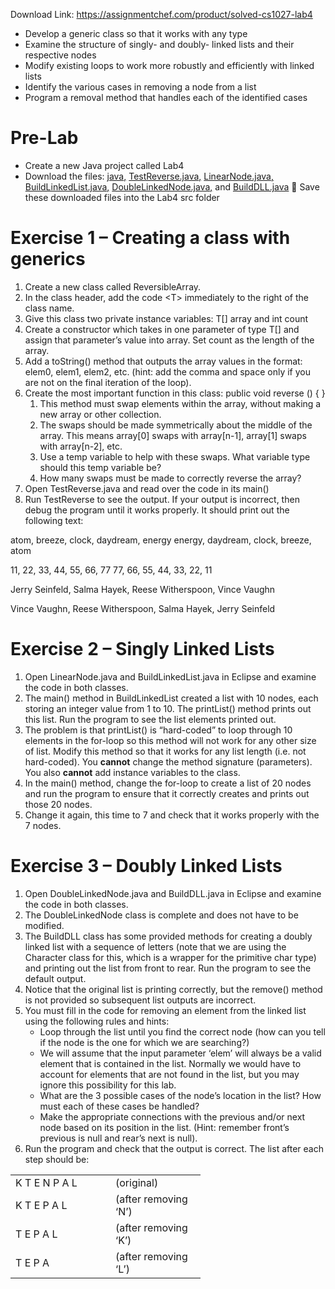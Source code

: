 Download Link: https://assignmentchef.com/product/solved-cs1027-lab4
<br>
<ul>

 <li>Develop a generic class so that it works with any type</li>

 <li>Examine the structure of singly- and doubly- linked lists and their respective nodes</li>

 <li>Modify existing loops to work more robustly and efficiently with linked lists</li>

 <li>Identify the various cases in removing a node from a list</li>

 <li>Program a removal method that handles each of the identified cases</li>

</ul>

<h1>Pre-Lab</h1>

<ul>

 <li>Create a new Java project called Lab4</li>

 <li>Download the files: <a href="https://www.csd.uwo.ca/courses/CS1027a/labs/lab04/Person.java">java</a><a href="https://www.csd.uwo.ca/courses/CS1027a/labs/lab04/Person.java">,</a> <a href="https://www.csd.uwo.ca/courses/CS1027a/labs/lab04/TestReverse.java">TestReverse.java</a><a href="https://www.csd.uwo.ca/courses/CS1027a/labs/lab04/TestReverse.java">,</a> <a href="https://www.csd.uwo.ca/courses/CS1027a/labs/lab04/LinearNode.java">LinearNode.java</a><a href="https://www.csd.uwo.ca/courses/CS1027a/labs/lab04/LinearNode.java">,</a> <a href="https://www.csd.uwo.ca/courses/CS1027a/labs/lab04/BuildLinkedList.java">BuildLinkedList.java</a><a href="https://www.csd.uwo.ca/courses/CS1027a/labs/lab04/BuildLinkedList.java">,</a> <a href="https://www.csd.uwo.ca/courses/CS1027a/labs/lab04/DoubleLinkedNode.java">DoubleLinkedNode.java</a><a href="https://www.csd.uwo.ca/courses/CS1027a/labs/lab04/DoubleLinkedNode.java">,</a> and <a href="https://www.csd.uwo.ca/courses/CS1027a/labs/lab04/BuildDLL.java">BuildDLL.java</a>  Save these downloaded files into the Lab4 src folder</li>

</ul>

<h1>Exercise 1 – Creating a class with generics</h1>

<ol>

 <li>Create a new class called ReversibleArray.</li>

 <li>In the class header, add the code &lt;T&gt; immediately to the right of the class name.</li>

 <li>Give this class two private instance variables: T[] array and int count</li>

 <li>Create a constructor which takes in one parameter of type T[] and assign that parameter’s value into array. Set count as the length of the array.</li>

 <li>Add a toString() method that outputs the array values in the format: elem0, elem1, elem2, etc. (hint: add the comma and space only if you are not on the final iteration of the loop).</li>

 <li>Create the most important function in this class: public void reverse () { }

  <ol>

   <li>This method must swap elements within the array, without making a new array or other collection.</li>

   <li>The swaps should be made symmetrically about the middle of the array. This means array[0] swaps with array[n-1], array[1] swaps with array[n-2], etc.</li>

   <li>Use a temp variable to help with these swaps. What variable type should this temp variable be?</li>

   <li>How many swaps must be made to correctly reverse the array?</li>

  </ol></li>

 <li>Open TestReverse.java and read over the code in its main()</li>

 <li>Run TestReverse to see the output. If your output is incorrect, then debug the program until it works properly. It should print out the following text:</li>

</ol>

atom, breeze, clock, daydream, energy energy, daydream, clock, breeze, atom

11, 22, 33, 44, 55, 66, 77 77, 66, 55, 44, 33, 22, 11

Jerry Seinfeld, Salma Hayek, Reese Witherspoon, Vince Vaughn

Vince Vaughn, Reese Witherspoon, Salma Hayek, Jerry Seinfeld




<h1>Exercise 2 – Singly Linked Lists</h1>




<ol>

 <li>Open LinearNode.java and BuildLinkedList.java in Eclipse and examine the code in both classes.</li>

 <li>The main() method in BuildLinkedList created a list with 10 nodes, each storing an integer value from 1 to 10. The printList() method prints out this list. Run the program to see the list elements printed out.</li>

 <li>The problem is that printList() is “hard-coded” to loop through 10 elements in the for-loop so this method will not work for any other size of list. Modify this method so that it works for any list length (i.e. not hard-coded). You <strong>cannot</strong> change the method signature (parameters). You also <strong>cannot</strong> add instance variables to the class.</li>

 <li>In the main() method, change the for-loop to create a list of 20 nodes and run the program to ensure that it correctly creates and prints out those 20 nodes.</li>

 <li>Change it again, this time to 7 and check that it works properly with the 7 nodes.</li>

</ol>




<h1>Exercise 3 – Doubly Linked Lists</h1>




<ol>

 <li>Open DoubleLinkedNode.java and BuildDLL.java in Eclipse and examine the code in both classes.</li>

 <li>The DoubleLinkedNode class is complete and does not have to be modified.</li>

 <li>The BuildDLL class has some provided methods for creating a doubly linked list with a sequence of letters (note that we are using the Character class for this, which is a wrapper for the primitive char type) and printing out the list from front to rear. Run the program to see the default output.</li>

 <li>Notice that the original list is printing correctly, but the remove() method is not provided so subsequent list outputs are incorrect.</li>

 <li>You must fill in the code for removing an element from the linked list using the following rules and hints:

  <ul>

   <li>Loop through the list until you find the correct node (how can you tell if the node is the one for which we are searching?)</li>

   <li>We will assume that the input parameter ‘elem’ will always be a valid element that is contained in the list. Normally we would have to account for elements that are not found in the list, but you may ignore this possibility for this lab.</li>

   <li>What are the 3 possible cases of the node’s location in the list? How must each of these cases be handled?</li>

   <li>Make the appropriate connections with the previous and/or next node based on its position in the list. (Hint: remember front’s previous is null and rear’s next is null).</li>

  </ul></li>

 <li>Run the program and check that the output is correct. The list after each step should be:</li>

</ol>

<table width="272">

 <tbody>

  <tr>

   <td width="144">K T E N P A L</td>

   <td width="128">(original)</td>

  </tr>

  <tr>

   <td width="144">K T E P A L</td>

   <td width="128">(after removing ‘N’)</td>

  </tr>

  <tr>

   <td width="144">T E P A L</td>

   <td width="128">(after removing ‘K’)</td>

  </tr>

  <tr>

   <td width="144">T E P A</td>

   <td width="128">(after removing ‘L’)</td>

  </tr>

 </tbody>

</table>